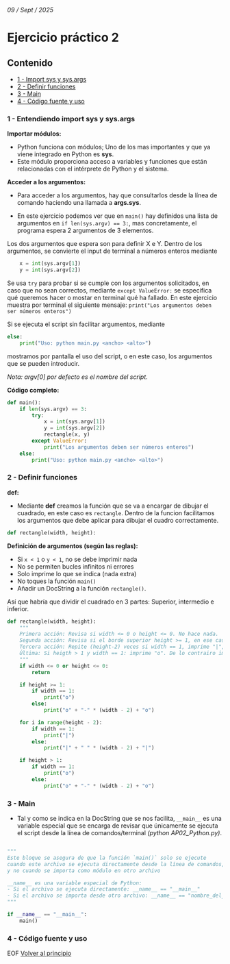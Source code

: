 *09 / Sept / 2025*
# Ejercicio práctico 2
## Contenido

- [1 - Import sys y sys.args](#1---entendiendo-import-sys-y-sysargs)  
- [2 - Definir funciones](#2---definir-funciones)
- [3 - Main](#3---main) 
- [4 - Código fuente y uso](#4---código-fuente-y-uso)   

### 1 - Entendiendo import sys y sys.args

**Importar módulos:**
- Python funciona con módulos; Uno de los mas importantes y que ya viene integrado en Python es **sys**.
- Este módulo proporciona acceso a variables y funciones que están relacionadas con el intérprete de Python y el sistema. 

**Acceder a los argumentos:**
- Para acceder a los argumentos, hay que consultarlos desde la línea de comando haciendo una llamada a **args.sys**.

- En este ejercicio podemos ver que en `main()` hay definidos una lista de argumentos en `if len(sys.argv) == 3:`, mas concretamente, el programa espera 2 argumentos de 3 elementos.

Los dos argumentos que espera son para definir X e Y. Dentro de los argumentos, se convierte el input de terminal a números enteros mediante 

```python
    x = int(sys.argv[1])
    y = int(sys.argv[2])
```
Se usa `try` para probar si se cumple con los argumentos solicitados, en caso que no sean correctos, mediante `except ValueError:` se especifica qué queremos hacer o mostar en terminal qué ha fallado. En este ejercicio muestra por terminal el siguiente mensaje: `print("Los argumentos deben ser números enteros")`

Si se ejecuta el script sin facilitar argumentos, mediante 
```python
else:
    print("Uso: python main.py <ancho> <alto>")
```
mostramos por pantalla el uso del script, o en este caso, los argumentos que se pueden introducir.

*Nota: argv[0] por defecto es el nombre del script*.

**Código completo:**
```python
def main():
    if len(sys.argv) == 3:
        try:
            x = int(sys.argv[1])
            y = int(sys.argv[2])
            rectangle(x, y)
        except ValueError:
            print("Los argumentos deben ser números enteros")
    else:
        print("Uso: python main.py <ancho> <alto>")  
```
### 2 - Definir funciones

**def:**
- Mediante **def** creamos la función que se va a encargar de dibujar el cuadrado, en este caso es `rectangle`. Dentro de la funcion facilitamos los argumentos que debe aplicar para dibujar el cuadro correctamente.
```python
def rectangle(width, height):
```

**Definición de argumentos (según las reglas):**

- Si `x < 1` o `y < 1`, no se debe imprimir nada
- No se permiten bucles infinitos ni errores
- Solo imprime lo que se indica (nada extra)
- No toques la función `main()`
- Añadir un DocString a la función `rectangle()`.

Así que habría que dividir el cuadrado en 3 partes: Superior, intermedio e inferior.

```python
def rectangle(width, height):
    """
    Primera acción: Revisa si width <= 0 o height <= 0. No hace nada.
    Segunda acción: Revisa si el borde superior height >= 1, en ese caso Si width == 1, imprime "o". De lo contrario, imprime "o" + "-"*(width-2) + "o".
    Tercera acción: Repite (height-2) veces si width == 1, imprime "|", de lo contrario imprime "|" + " "*(width-2) + "|".
    Última: Si heigth > 1 y width == 1: imprime "o". De lo contrairo imprime "o" + "-"*(width-2) + "o".
    """
    if width <= 0 or height <= 0:
        return
```
```python
    if height >= 1:
        if width == 1:
            print("o")
        else:
            print("o" + "-" * (width - 2) + "o")
```
```python
    for i in range(height - 2):
        if width == 1:
            print("|")
        else:
            print("|" + " " * (width - 2) + "|")
```
```python
    if height > 1:
        if width == 1:
            print("o")
        else:
            print("o" + "-" * (width - 2) + "o")
```

### 3 - Main

- Tal y como se indica en la DocString que se nos facilita, `__main__` es una variable especial que se encarga de revisar que únicamente se ejecuta el script desde la línea de comandos/terminal *(python AP02_Python.py)*.

```python

"""
Este bloque se asegura de que la función `main()` solo se ejecute 
cuando este archivo se ejecuta directamente desde la línea de comandos, 
y no cuando se importa como módulo en otro archivo

__name__ es una variable especial de Python:
- Si el archivo se ejecuta directamente: __name__ == "__main__"
- Si el archivo se importa desde otro archivo: __name__ == "nombre_del_modulo"
"""

if __name__ == "__main__":
    main()
```

### 4 - Código fuente y uso

EOF [Volver al principio](#contenido) 
